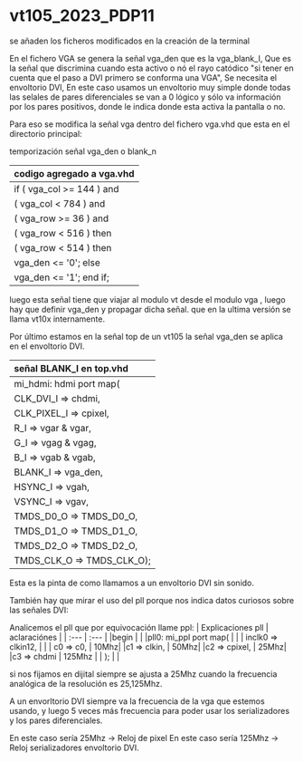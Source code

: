 # vt105_2023_PDP11
se añaden los ficheros modificados en la creación de la terminal

En el fichero VGA se genera la señal vga_den que es la vga_blank_I,
Que es la señal que discrimina cuando esta activo o nó el rayo catódico
"si tener en cuenta que el paso a DVI primero se conforma una VGA",
Se necesita el envoltorio DVI, En este caso usamos un envoltorio muy simple
donde todas las selales de pares diferenciales se van a 0 lógico
y sólo va información por los pares positivos, donde le indica donde esta activa la pantalla o no.

Para eso se modifica la señal vga dentro del fichero vga.vhd
que esta en el directorio principal:



 temporización señal vga_den o blank_n

 | codigo agregado a vga.vhd |
 | :---          |
 | if ( vga_col >= 144 ) and |
   |  ( vga_col <  784 ) and |
   |  ( vga_row >=  36 ) and |
   |  ( vga_row <  516 ) then |
   |  ( vga_row <  514 ) then |
   | vga_den <= '0'; else |
   | vga_den <= '1'; end if; |
    
 luego esta señal tiene que viajar al modulo vt desde el modulo vga ,
 luego hay que definir vga_den y propagar dicha señal.
 que en la ultima versión se llama vt10x internamente.
 
 Por último estamos en la señal top de un vt105 la señal vga_den
 se aplica en el envoltorio DVI. 
 
 
  | señal BLANK_I en top.vhd |
   | :--- |
 | mi_hdmi: hdmi port map( |
|	CLK_DVI_I	=> chdmi, |
|	CLK_PIXEL_I	=> cpixel, |
|	R_I		=> vgar & vgar, |
|	G_I		=> vgag & vgag, |
|	B_I		=> vgab & vgab, |
|	BLANK_I		=>  vga_den, |
|	HSYNC_I		=>  vgah, |
|	VSYNC_I		=>  vgav, |
|	TMDS_D0_O	=>  TMDS_D0_O, |
|	TMDS_D1_O	=>  TMDS_D1_O, |
|	TMDS_D2_O	=>  TMDS_D2_O, |
|	TMDS_CLK_O	=>  TMDS_CLK_O); |

Esta es la pinta de como llamamos a un envoltorio DVI sin sonido.

También hay que mirar el uso del pll porque nos indica datos curiosos
sobre las señales DVI:


 Analicemos el pll que por equivocación llame ppl: 
   | Explicaciones pll |  aclaraciónes |
   | :--- |  :--- |
  |begin | |
 |pll0: mi_ppl port map( | |
   |    inclk0 => clkin12, | |
    |   c0 => c0, | 10Mhz|
		 |c1 => clkin, | 50Mhz|
		 |c2 => cpixel, | 25Mhz|
		 |c3 => chdmi | 125Mhz |
   | ); |  |
   
   si nos fijamos en dijital siempre se ajusta a 25Mhz
   cuando la frecuencia analógica de la resolución es 25,125Mhz.
   
   A un envorltorio DVI siempre va la frecuencia de la vga que estemos usando,
   y luego 5 veces más frecuencia para poder usar los serializadores y
   los pares diferenciales.
   
   En este caso sería 25Mhz -> Reloj de pixel
   En este caso sería 125Mhz -> Reloj serializadores envoltorio DVI. 
